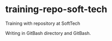 # training-repo-soft-tech
Training with repository at SoftTech 

Writing in GitBash directory and GitBash.


